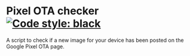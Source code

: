 # Pixel OTA checker [![Code style: black](https://img.shields.io/badge/code%20style-black-000000.svg)](https://github.com/python/black)

A script to check if a new image for your device has been posted on the Google Pixel OTA page.

